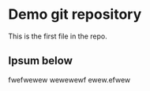 # Demo git repository

This is the first file in the repo.

## Ipsum below

fwefwewew wewewewf ewew.efwew